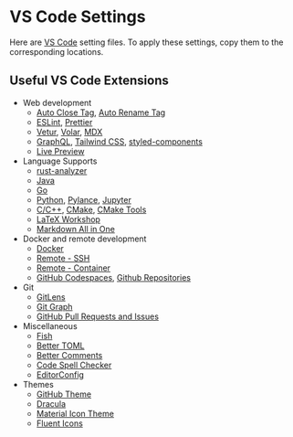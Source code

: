 # VS Code Settings

Here are [VS Code](https://code.visualstudio.com) setting files. To apply these settings, copy them to the corresponding locations.

## Useful VS Code Extensions

- Web development
  - [Auto Close Tag](https://marketplace.visualstudio.com/items?itemName=formulahendry.auto-close-tag), [Auto Rename Tag](https://marketplace.visualstudio.com/items?itemName=formulahendry.auto-rename-tag)
  - [ESLint](https://marketplace.visualstudio.com/items?itemName=dbaeumer.vscode-eslint), [Prettier](https://marketplace.visualstudio.com/items?itemName=esbenp.prettier-vscode)
  - [Vetur](https://marketplace.visualstudio.com/items?itemName=octref.vetur), [Volar](https://marketplace.visualstudio.com/items?itemName=johnsoncodehk.volar), [MDX](https://marketplace.visualstudio.com/items?itemName=silvenon.mdx)
  - [GraphQL](https://marketplace.visualstudio.com/items?itemName=GraphQL.vscode-graphql), [Tailwind CSS](https://marketplace.visualstudio.com/items?itemName=bradlc.vscode-tailwindcss), [styled-components](https://marketplace.visualstudio.com/items?itemName=jpoissonnier.vscode-styled-components)
  - [Live Preview](https://marketplace.visualstudio.com/items?itemName=ms-vscode.live-server)
- Language Supports
  - [rust-analyzer](https://marketplace.visualstudio.com/items?itemName=matklad.rust-analyzer)
  - [Java](https://marketplace.visualstudio.com/items?itemName=redhat.java)
  - [Go](https://marketplace.visualstudio.com/items?itemName=golang.Go)
  - [Python](https://marketplace.visualstudio.com/items?itemName=ms-python.python), [Pylance](https://marketplace.visualstudio.com/items?itemName=ms-python.vscode-pylance), [Jupyter](https://marketplace.visualstudio.com/items?itemName=ms-toolsai.jupyter)
  - [C/C++](https://marketplace.visualstudio.com/items?itemName=ms-vscode.cpptools), [CMake](https://marketplace.visualstudio.com/items?itemName=twxs.cmake), [CMake Tools](https://marketplace.visualstudio.com/items?itemName=ms-vscode.cmake-tools)
  - [LaTeX Workshop](https://marketplace.visualstudio.com/items?itemName=James-Yu.latex-workshop)
  - [Markdown All in One](https://marketplace.visualstudio.com/items?itemName=yzhang.markdown-all-in-one)
- Docker and remote development
  - [Docker](https://marketplace.visualstudio.com/items?itemName=ms-azuretools.vscode-docker)
  - [Remote - SSH](https://marketplace.visualstudio.com/items?itemName=ms-vscode-remote.remote-ssh)
  - [Remote - Container](https://marketplace.visualstudio.com/items?itemName=ms-vscode-remote.remote-containers)
  - [GitHub Codespaces](https://marketplace.visualstudio.com/items?itemName=GitHub.codespaces), [Github Repositories](https://marketplace.visualstudio.com/items?itemName=GitHub.remotehub)
- Git
  - [GitLens](https://marketplace.visualstudio.com/items?itemName=eamodio.gitlens)
  - [Git Graph](https://marketplace.visualstudio.com/items?itemName=mhutchie.git-graph)
  - [GitHub Pull Requests and Issues](https://marketplace.visualstudio.com/items?itemName=GitHub.vscode-pull-request-github)
- Miscellaneous
  - [Fish](https://marketplace.visualstudio.com/items?itemName=bmalehorn.vscode-fish)
  - [Better TOML](https://marketplace.visualstudio.com/items?itemName=bungcip.better-toml)
  - [Better Comments](https://marketplace.visualstudio.com/items?itemName=aaron-bond.better-comments)
  - [Code Spell Checker](https://marketplace.visualstudio.com/items?itemName=streetsidesoftware.code-spell-checker)
  - [EditorConfig](https://marketplace.visualstudio.com/items?itemName=EditorConfig.EditorConfig)
- Themes
  - [GitHub Theme](https://marketplace.visualstudio.com/items?itemName=GitHub.github-vscode-theme)
  - [Dracula](https://marketplace.visualstudio.com/items?itemName=dracula-theme.theme-dracula)
  - [Material Icon Theme](https://marketplace.visualstudio.com/items?itemName=PKief.material-icon-theme)
  - [Fluent Icons](https://marketplace.visualstudio.com/items?itemName=miguelsolorio.fluent-icons)
